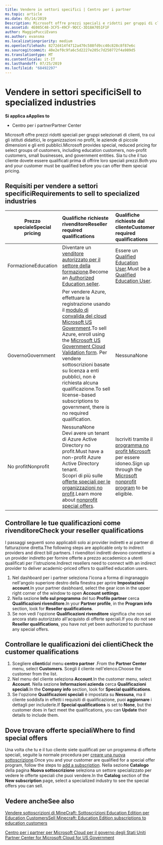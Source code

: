 ```yaml
---
title: Vendere in settori specifici | Centro per i partner
ms.topic: article
ms.date: 05/14/2019
Description: Microsoft offre prezzi speciali e ridotti per gruppi di clienti selezionati, inclusi i clienti dell'istruzione, i clienti senza scopo di lucro e gli utenti governativi.
ms.assetid: 4E085C48-3CF5-49CF-9DCC-3D18A7051F1F
author: MaggiePucciEvans
ms.author: evansma
ms.localizationpriority: medium
ms.openlocfilehash: 8272d414f4712a470c588fd9cc40c828c8f87e6c
ms.sourcegitcommit: 40e2ef0c9fa6c5d2227e205c7d250772f4a989d5
ms.translationtype: MT
ms.contentlocale: it-IT
ms.lasthandoff: 07/25/2019
ms.locfileid: "68492297"
---
```

# <a name="sell-to-specialized-industries"></a><span data-ttu-id="3c884-103">Vendere in settori specifici</span><span class="sxs-lookup"><span data-stu-id="3c884-103">Sell to specialized industries</span></span>

<span data-ttu-id="3c884-104">**Si applica a**</span><span class="sxs-lookup"><span data-stu-id="3c884-104">**Applies to**</span></span>

-  <span data-ttu-id="3c884-105">Centro per i partner</span><span class="sxs-lookup"><span data-stu-id="3c884-105">Partner Center</span></span>

<span data-ttu-id="3c884-106">Microsoft offre prezzi ridotti speciali per gruppi selezionati di clienti, tra cui gli istituti didattici, le organizzazioni no profit, le aziende di piccole dimensioni e gli enti pubblici.</span><span class="sxs-lookup"><span data-stu-id="3c884-106">Microsoft provides special, reduced pricing for select groups of customers, including education customers, non-profit customers, small businesses, and government entities.</span></span> <span data-ttu-id="3c884-107">Sia tu che il tuo cliente dovete essere qualificati prima di offrire loro speciali prezzi.</span><span class="sxs-lookup"><span data-stu-id="3c884-107">Both you and your customer must be qualified before you can offer them special pricing.</span></span> 

## <a name="requirements-to-sell-to-specialized-industries"></a><span data-ttu-id="3c884-108">Requisiti per vendere a settori specifici</span><span class="sxs-lookup"><span data-stu-id="3c884-108">Requirements to sell to specialized industries</span></span>

|<span data-ttu-id="3c884-109">**Prezzo speciale**</span><span class="sxs-lookup"><span data-stu-id="3c884-109">**Special pricing**</span></span>   |<span data-ttu-id="3c884-110">**Qualifiche richieste rivenditore**</span><span class="sxs-lookup"><span data-stu-id="3c884-110">**Reseller required qualifications**</span></span>   |<span data-ttu-id="3c884-111">**Qualifiche richieste dal cliente**</span><span class="sxs-lookup"><span data-stu-id="3c884-111">**Customer required qualifications**</span></span>   |
|----------------------------|:---------------------------------|:------------------------------------------|
|<span data-ttu-id="3c884-112">Formazione</span><span class="sxs-lookup"><span data-stu-id="3c884-112">Education</span></span>   |<span data-ttu-id="3c884-113">Diventare un [venditore autorizzato per il settore della formazione](https://www.mepn.com).</span><span class="sxs-lookup"><span data-stu-id="3c884-113">Become an [Authorized Education seller](https://www.mepn.com).</span></span>   | <span data-ttu-id="3c884-114">Essere un [Qualified Education User](https://www.microsoftvolumelicensing.com/DocumentSearch.aspx?Mode=3&DocumentTypeId=7).</span><span class="sxs-lookup"><span data-stu-id="3c884-114">Must be a [Qualified Education User](https://www.microsoftvolumelicensing.com/DocumentSearch.aspx?Mode=3&DocumentTypeId=7).</span></span>   |
|<span data-ttu-id="3c884-115">Governo</span><span class="sxs-lookup"><span data-stu-id="3c884-115">Government</span></span>   |<span data-ttu-id="3c884-116">Per vendere Azure, effettuare la registrazione usando il [modulo di convalida del cloud Microsoft US Government](https://azuregov.microsoft.com/csp).</span><span class="sxs-lookup"><span data-stu-id="3c884-116">To sell Azure, enroll using the [Microsoft US Government Cloud Validation form](https://azuregov.microsoft.com/csp).</span></span> <span data-ttu-id="3c884-117">Per vendere sottoscrizioni basate su licenza a enti pubblici, non è richiesta alcuna qualificazione.</span><span class="sxs-lookup"><span data-stu-id="3c884-117">To sell license-based subscriptions to government, there is no required qualification.</span></span>|   <span data-ttu-id="3c884-118">Nessuna</span><span class="sxs-lookup"><span data-stu-id="3c884-118">None</span></span>|
|<span data-ttu-id="3c884-119">No profit</span><span class="sxs-lookup"><span data-stu-id="3c884-119">Nonprofit</span></span>  |<span data-ttu-id="3c884-120">Nessuna</span><span class="sxs-lookup"><span data-stu-id="3c884-120">None</span></span><br><span data-ttu-id="3c884-121">Devi avere un tenant di Azure Active Directory no profit.</span><span class="sxs-lookup"><span data-stu-id="3c884-121">Must have a non-profit Azure Active Directory tenant.</span></span><br><span data-ttu-id="3c884-122">Scopri di più sulle [offerte speciali per le organizzazioni no profit](https://assetsprod.microsoft.com/mpn/en-us/nonprofit-skus-in-csp-faq.pdf).</span><span class="sxs-lookup"><span data-stu-id="3c884-122">Learn more about [nonprofit special offers](https://assetsprod.microsoft.com/mpn/en-us/nonprofit-skus-in-csp-faq.pdf).</span></span>   |<span data-ttu-id="3c884-123">Iscriviti tramite il [programma no profit Microsoft](https://nonprofit.microsoft.com/#/register) per essere idoneo.</span><span class="sxs-lookup"><span data-stu-id="3c884-123">Sign up through the [Microsoft nonprofit program](https://nonprofit.microsoft.com/#/register) to be eligible.</span></span>   |


## <a name="check-your-reseller-qualifications"></a><span data-ttu-id="3c884-124">Controllare le tue qualificazioni come rivenditore</span><span class="sxs-lookup"><span data-stu-id="3c884-124">Check your reseller qualifications</span></span>

<span data-ttu-id="3c884-125">I passaggi seguenti sono applicabili solo ai provider indiretti e ai partner di fatturazione diretta.</span><span class="sxs-lookup"><span data-stu-id="3c884-125">The following steps are applicable only to indirect providers and direct bill partners.</span></span> <span data-ttu-id="3c884-126">I rivenditori indiretti devono connettersi a un provider indiretto per fornire offerte a prezzo accademico a utenti qualificati per l'istruzione.</span><span class="sxs-lookup"><span data-stu-id="3c884-126">Indirect resellers need to connect with an indirect provider to deliver academic-priced offers to qualified education users.</span></span> 

1.  <span data-ttu-id="3c884-127">Nel dashboard per i partner seleziona l'icona a forma di ingranaggio nell'angolo superiore destro della finestra per aprire **Impostazioni account**.</span><span class="sxs-lookup"><span data-stu-id="3c884-127">In your partner dasbhoard, select the gear icon in the upper right corner of the window to open **Account settings**.</span></span>
2.  <span data-ttu-id="3c884-128">Nella sezione **Info sul programma** del tuo **Profilo partner** cerca **Qualificazioni rivenditore**.</span><span class="sxs-lookup"><span data-stu-id="3c884-128">In your **Partner profile**, in the **Program info** section, look for **Reseller qualifications**.</span></span>
3.  <span data-ttu-id="3c884-129">Se non vedi l'opzione **Qualificazioni rivenditore** significa che non sei ancora stato autorizzato all'acquisto di offerte speciali.</span><span class="sxs-lookup"><span data-stu-id="3c884-129">If you do not see **Reseller qualifications**, you have not yet been authorized to purchase any special offers.</span></span>

## <a name="check-the-customer-qualifications"></a><span data-ttu-id="3c884-130">Controllare le qualificazioni dei clienti</span><span class="sxs-lookup"><span data-stu-id="3c884-130">Check the customer qualifications</span></span>

1.  <span data-ttu-id="3c884-131">Scegliere **clienti**dal menu **centro partner** .</span><span class="sxs-lookup"><span data-stu-id="3c884-131">From the **Partner Center** menu, select **Customers**.</span></span> <span data-ttu-id="3c884-132">Scegli il cliente nell'elenco.</span><span class="sxs-lookup"><span data-stu-id="3c884-132">Choose the customer from the list.</span></span>
2.  <span data-ttu-id="3c884-133">Nel menu del cliente seleziona **Account**.</span><span class="sxs-lookup"><span data-stu-id="3c884-133">In the customer menu, select **Account**.</span></span> <span data-ttu-id="3c884-134">Nella sezione **Informazioni azienda** cerca **Qualificazioni speciali**.</span><span class="sxs-lookup"><span data-stu-id="3c884-134">In the **Company info** section, look for **Special qualifications**.</span></span>
3.  <span data-ttu-id="3c884-135">Se l'opzione **Qualificazioni speciali** è impostata su **Nessuna**, ma il cliente soddisfa in effetti i requisiti di qualificazione, puoi **aggiornare** i dettagli per includerle.</span><span class="sxs-lookup"><span data-stu-id="3c884-135">If **Special qualifications** is set to **None**, but the customer does in fact meet the qualifications, you can **Update** their details to include them.</span></span>

## <a name="where-to-find-special-offers"></a><span data-ttu-id="3c884-136">Dove trovare offerte speciali</span><span class="sxs-lookup"><span data-stu-id="3c884-136">Where to find special offers</span></span>

<span data-ttu-id="3c884-137">Una volta che tu e il tuo cliente siete qualificati per un programma di offerte speciali, seguite la normale procedura per [creare una nuova sottoscrizione](create-a-new-subscription.md).</span><span class="sxs-lookup"><span data-stu-id="3c884-137">Once you and your customer are qualified for a special offer program, follow the steps to [add a subscription](create-a-new-subscription.md).</span></span> <span data-ttu-id="3c884-138">Nella sezione **Catalogo** della pagina **Nuova sottoscrizione** seleziona un settore specializzato per vedere le offerte speciali che puoi vendere.</span><span class="sxs-lookup"><span data-stu-id="3c884-138">In the **Catalog** section of the **New subscription** page, select a specialized industry to see the special offers you can sell.</span></span>

## <a name="see-also"></a><span data-ttu-id="3c884-139">Vedere anche</span><span class="sxs-lookup"><span data-stu-id="3c884-139">See also</span></span>

[<span data-ttu-id="3c884-140">Vendere sottoscrizioni di MineCraft: Sottoscrizioni Education Edition per Education Customers</span><span class="sxs-lookup"><span data-stu-id="3c884-140">Sell Minecraft: Education Edition subscriptions to education customers</span></span>](minecraft-subscriptions.md)

[<span data-ttu-id="3c884-141">Centro per i partner per Microsoft Cloud per il governo degli Stati Uniti</span><span class="sxs-lookup"><span data-stu-id="3c884-141"> Partner Center for Microsoft Cloud for US Government</span></span>](partner-center-for-microsoft-us-govt-cloud.md)


 

 

 




